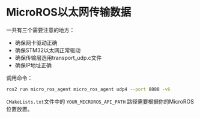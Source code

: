 # MicroROS以太网传输数据

一共有三个需要注意的地方：

- 确保网卡驱动正确
- 确保STM32以太网正常驱动
- 确保传输层选用transport_udp.c文件
- 确保IP地址正确

调用命令：

```bash
ros2 run micro_ros_agent micro_ros_agent udp4 --port 8888 -v6
```

`CMakeLists.txt`文件中的 `YOUR_MICROROS_API_PATH` 路径需要根据你的MicroROS位置放置。
